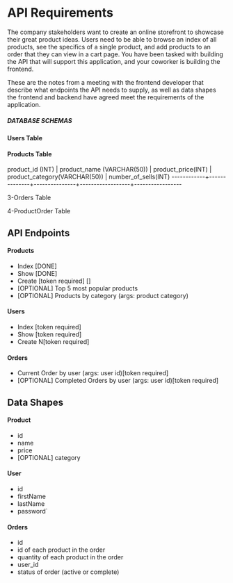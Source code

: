 # API Requirements
The company stakeholders want to create an online storefront to showcase their great product ideas. Users need to be able to browse an index of all products, see the specifics of a single product, and add products to an order that they can view in a cart page. You have been tasked with building the API that will support this application, and your coworker is building the frontend.

These are the notes from a meeting with the frontend developer that describe what endpoints the API needs to supply, as well as data shapes the frontend and backend have agreed meet the requirements of the application. 


##### DATABASE SCHEMAS 
#### Users Table 

#### Products Table ####

product_id (INT) | product_name (VARCHAR(50)) | product_price(INT) | product_category(VARCHAR(50)) | number_of_sells(INT)
------------+--------------+---------------+------------------+-----------------

3-Orders Table

4-ProductOrder Table



## API Endpoints
#### Products
- Index [DONE] 
- Show [DONE]
- Create [token required] []
- [OPTIONAL] Top 5 most popular products
- [OPTIONAL] Products by category (args: product category)

#### Users
- Index [token required]
- Show [token required]
- Create N[token required]

#### Orders
- Current Order by user (args: user id)[token required]
- [OPTIONAL] Completed Orders by user (args: user id)[token required]

## Data Shapes
#### Product
-  id
- name
- price
- [OPTIONAL] category

#### User
- id
- firstName
- lastName
- password`

#### Orders
- id
- id of each product in the order
- quantity of each product in the order
- user_id
- status of order (active or complete)
